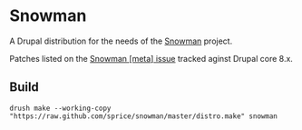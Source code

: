 # Snowman

A Drupal distribution for the needs of the [Snowman](http://groups.drupal.org/snowman)
project.

Patches listed on the [Snowman [meta] issue](http://drupal.org/node/1242448)
tracked aginst Drupal core 8.x.

## Build

    drush make --working-copy "https://raw.github.com/sprice/snowman/master/distro.make" snowman
